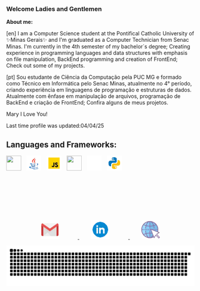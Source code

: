 ###  Welcome Ladies and Gentlemen

__About me:__

[en]
I am a Computer Science student at the Pontifical Catholic University of ✨Minas Gerais✨ and  I'm graduated as a Computer Technician from Senac Minas. 
 I'm currently in the 4th semester of my bachelor´s degree; 
 Creating experience in programming languages and data structures with emphasis on file manipulation, BackEnd programming and creation of FrontEnd;
Check out some of my projects.

[pt]
Sou estudante de Ciência da Computação pela PUC MG e formado como Técnico em Informática pelo Senac Minas, atualmente no 4° período, criando experiência em linguagens de programação e estruturas de dados. Atualmente com ênfase em manipulação de arquivos, programação de BackEnd e criação de FrontEnd;
Confira alguns de meus projetos.



Mary I Love You!

Last time profile was updated:04/04/25



<h2>Languages and Frameworks:</h2>


<div class="icon" style="display:inline;">
    <img style="width:40px; height:40px; margin-right: 10px;" src="https://cdn.jsdelivr.net/gh/devicons/devicon/icons/c/c-plain.svg" />
    <img style="width:40px; height:auto; margin-right: 10px;" src="./src/img/java.webp" />
    <img style="width:40px; height:auto; margin-right: 10px;" src="./src/img/js.webp" />
    <img style="width:40px; height:40px; margin-right: 10px;" src="https://cdn.jsdelivr.net/gh/devicons/devicon@latest/icons/nestjs/nestjs-original.svg" />          
    <img style="width:40px; height:auto; margin-right: 10px;" src="./src/img/flutter.gif" />          
    <img style="width:40px; height:auto;" src="./src/img/python.webp"  />
</div>

</br></br></br></br></br></br>

<p align="center">
  <a href="mailto:kaikyfrs.comp@gmail.com" target="_blank">
    <img style="margin-right: 50px;" src="./src/img/gmail.webp" alt="Gmail" width="50" />
  </a>
  &nbsp;&nbsp;&nbsp;&nbsp;&nbsp;&nbsp;&nbsp;
  <a href="https://www.linkedin.com/in/glkaiky/" target="_blank">
    <img style="margin-right: 50px;" src="./src/img/linkedin.webp" alt="LinkedIn" width="50" />
  </a>
  &nbsp;&nbsp;&nbsp;&nbsp;&nbsp;&nbsp;&nbsp;
  <a href="https://kaikyfrs.com.br" target="_blank">
    <img src="./src/img/site.webp" alt="Meu portfólio" width="50" />
  </a>
</p>



<picture align="center">
  <source media="(prefers-color-scheme: dark)" srcset="https://raw.githubusercontent.com/glkaiky/glkaiky/output/github-contribution-grid-snake-dark.svg">
  <source media="(prefers-color-scheme: light)" srcset="https://raw.githubusercontent.com/glkaiky/glkaiky/output/github-contribution-grid-snake-dark.svg">
  <img align="center" alt="github contribution grid snake animation" src="https://raw.githubusercontent.com/glkaiky/glkaiky/output/github-contribution-grid-snake.svg">
</picture>
